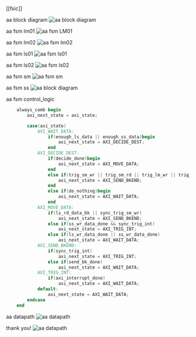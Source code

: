 [[fsic]]

aa block diagram
![aa block diagram](https://raw.githubusercontent.com/linzack/fsic/main/aa_code_review/code_review_aa_block_diagram.png)

aa fsm lm01
![aa fsm LM01](https://raw.githubusercontent.com/linzack/fsic/main/aa_code_review/code_review_aa_fsm_01_lm1.png)

aa fsm lm02
![aa fsm lm02](https://raw.githubusercontent.com/linzack/fsic/main/aa_code_review/code_review_aa_fsm_02_lm2.png)

aa fsm ls01
![aa fsm ls01](https://raw.githubusercontent.com/linzack/fsic/main/aa_code_review/code_review_aa_fsm_05_ls1.png)

aa fsm ls02
![aa fsm ls02](https://raw.githubusercontent.com/linzack/fsic/main/aa_code_review/code_review_aa_fsm_06_ls2.png)

aa fsm sm
![aa fsm sm](https://raw.githubusercontent.com/linzack/fsic/main/aa_code_review/code_review_aa_fsm_03_sm.png)

aa fsm ss
![aa block diagram](https://raw.githubusercontent.com/linzack/fsic/main/aa_code_review/code_review_aa_fsm_04_ss.png)

aa fsm control_logic
```verilog
    always_comb begin
        axi_next_state = axi_state;

        case(axi_state)
            AXI_WAIT_DATA:
                if(enough_ls_data || enough_ss_data)begin
                    axi_next_state = AXI_DECIDE_DEST;
                end
            AXI_DECIDE_DEST:
                if(decide_done)begin
                    axi_next_state = AXI_MOVE_DATA;
                end
                else if(trig_sm_wr || trig_sm_rd || trig_lm_wr || trig_lm_rd)begin
                    axi_next_state = AXI_SEND_BKEND;
                end
                else if(do_nothing)begin
                    axi_next_state = AXI_WAIT_DATA;
                end
            AXI_MOVE_DATA:
                if(ls_rd_data_bk || sync_trig_sm_wr)
                    axi_next_state = AXI_SEND_BKEND;
                else if(ss_wr_data_done && sync_trig_int)
                    axi_next_state = AXI_TRIG_INT;
                else if(ls_wr_data_done || ss_wr_data_done)
                    axi_next_state = AXI_WAIT_DATA;
            AXI_SEND_BKEND:
                if(sync_trig_int)
                    axi_next_state = AXI_TRIG_INT;
                else if(send_bk_done)
                    axi_next_state = AXI_WAIT_DATA;
            AXI_TRIG_INT:
                if(axi_interrupt_done)
                    axi_next_state = AXI_WAIT_DATA;
            default:
                axi_next_state = AXI_WAIT_DATA;
        endcase
    end
```

aa datapath
![aa datapath](https://raw.githubusercontent.com/linzack/fsic/main/aa_code_review/code_review_aa_datapath.png)

thank you!
![aa datapath](https://tse2.mm.bing.net/th/id/OIG..rag.gH6yMz8.CZ_6xeV)